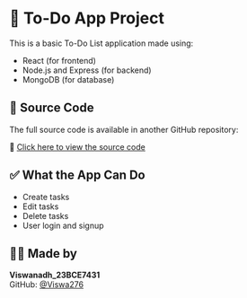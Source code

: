 # 📝 To-Do App Project

This is a basic To-Do List application made using:

- React (for frontend)
- Node.js and Express (for backend)
- MongoDB (for database)

## 📁 Source Code

The full source code is available in another GitHub repository:

🔗 [Click here to view the source code](https://github.com/Viswa276/ToDoList)

## ✅ What the App Can Do

- Create tasks
- Edit tasks
- Delete tasks
- User login and signup


## 🙋‍♂️ Made by

**Viswanadh_23BCE7431**  
GitHub: [@Viswa276](https://github.com/Viswa276)
